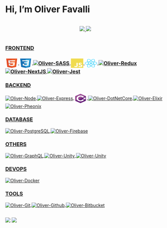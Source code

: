 <h1>Hi, I’m Oliver Favalli</h2><br>

<div align="center">
  <a href="https://github.com/Oliverhf">
  <img height="900em" src="https://github-readme-stats.vercel.app/api?username=Oliverhf&show_icons=true&theme=algolia&include_all_commits=true&count_private=true"/>
  <img height="90em" src="https://github-readme-stats.vercel.app/api/top-langs/?username=Oliverhf&layout=compact&langs_count=7&theme=algolia"/>
</div>
  
<br>
  
<div style="display: inline_block">
  <h3>FRONTEND<h3/>
  <img align="center" alt="Oliver-HTML" height="30" width="40" src="https://raw.githubusercontent.com/devicons/devicon/master/icons/html5/html5-original.svg">
  <img align="center" alt="Oliver-CSS" height="30" width="40" src="https://raw.githubusercontent.com/devicons/devicon/master/icons/css3/css3-original.svg">
  <img align="center" alt="Oliver-SASS" height="30" width="40" src="https://cdn.jsdelivr.net/gh/devicons/devicon/icons/sass/sass-original.svg" />
  <img align="center" alt="Oliver-Js" height="30" width="40" src="https://raw.githubusercontent.com/devicons/devicon/master/icons/javascript/javascript-plain.svg">
  <img align="center" alt="Oliver-React" height="30" width="40" src="https://raw.githubusercontent.com/devicons/devicon/master/icons/react/react-original.svg">
  <img align="center" alt="Oliver-Redux" height="30" width="40" src="https://cdn.jsdelivr.net/gh/devicons/devicon/icons/redux/redux-original.svg">
  <img align="center" alt="Oliver-NextJS" height="30" width="40" src="https://cdn.jsdelivr.net/gh/devicons/devicon/icons/nextjs/nextjs-original.svg" />
  <img align="center" alt="Oliver-Jest" height="30" width="40"src="https://cdn.jsdelivr.net/gh/devicons/devicon/icons/jest/jest-plain.svg" />
</div>
<div style="display: inline_block">
  <h3>BACKEND</h3>
  <img align="center" alt="Oliver-Node" height="30" width="40" src="https://cdn.jsdelivr.net/gh/devicons/devicon/icons/nodejs/nodejs-original.svg" />
  <img align="center" alt="Oliver-Express" height="60" width="70" src="https://cdn.jsdelivr.net/gh/devicons/devicon/icons/express/express-original-wordmark.svg" />
  <img align="center" alt="Oliver-Csharp" height="30" width="40" src="https://raw.githubusercontent.com/devicons/devicon/master/icons/csharp/csharp-original.svg" />
  <img align="center" alt="Oliver-DotNetCore" height="30" width="40" src="https://cdn.jsdelivr.net/gh/devicons/devicon/icons/dotnetcore/dotnetcore-original.svg" />        
  <img align="center" alt="Oliver-Elixir" height="30" width="40" src="https://cdn.jsdelivr.net/gh/devicons/devicon/icons/elixir/elixir-original.svg" />
  <img align="center" alt="Oliver-Pheonix" height="30" width="40" src="https://cdn.jsdelivr.net/gh/devicons/devicon/icons/phoenix/phoenix-original.svg" />
</div>
<div style="display: inline_block">
  <h3>DATABASE</h3>
  <img align="center" alt="Oliver-PostgreSQL" height="30" width="40"src="https://cdn.jsdelivr.net/gh/devicons/devicon/icons/postgresql/postgresql-original.svg" />
  <img align="center" alt="Oliver-Firebase" height="40" width="50" src="https://cdn.jsdelivr.net/gh/devicons/devicon/icons/firebase/firebase-plain-wordmark.svg" />
</div>
<div style="display: inline_block">
  <h3>OTHERS</h3>
  <img align="center" alt="Oliver-GraphQL" height="30" width="40" src="https://cdn.jsdelivr.net/gh/devicons/devicon/icons/graphql/graphql-plain.svg" />
  <img align="center" alt="Oliver-Unity" height="30" width="40" src="https://cdn.jsdelivr.net/gh/devicons/devicon/icons/unity/unity-original.svg" />
  <img align="center" alt="Oliver-Unity" height="30" width="40" src="https://cdn.jsdelivr.net/gh/devicons/devicon/icons/unrealengine/unrealengine-original.svg" />
</div>
<div style="display: inline_block">
  <h3>DEVOPS</h3>
  <img align="center" alt="Oliver-Docker" height="30" width="40" src="https://cdn.jsdelivr.net/gh/devicons/devicon/icons/docker/docker-plain.svg" />
<div>
<div style="display: inline_block">
  <h3>TOOLS</h3>
  <img align="center" alt="Oliver-Git" height="30" width="40" src="https://cdn.jsdelivr.net/gh/devicons/devicon/icons/git/git-original.svg" />
  <img align="center" alt="Oliver-Github" height="30" width="40" src="https://cdn.jsdelivr.net/gh/devicons/devicon/icons/github/github-original.svg" />
  <img align="center" alt="Oliver-Bitbucket" height="30" width="40" src="https://cdn.jsdelivr.net/gh/devicons/devicon/icons/bitbucket/bitbucket-original.svg" />
<div>
  
  ##
  
  <a href="mailto:oliver.hfavalli@gmail.com"><img src="https://img.shields.io/badge/-Gmail-%23333?style=for-the-badge&logo=gmail&logoColor=white" target="_blank"></a>
  <a href="https://www.linkedin.com/in/oliver-favalli/" target="_blank"><img src="https://img.shields.io/badge/LinkedIn-0077B5?style=for-the-badge&logo=linkedin&logoColor=white" target="_blank"></a> 
 </div>
<!---
Oliverhf/Oliverhf is a ✨ special ✨ repository because its `README.md` (this file) appears on your GitHub profile.
You can click the Preview link to take a look at your changes.
--->
